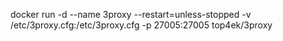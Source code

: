 docker run -d --name 3proxy --restart=unless-stopped -v /etc/3proxy.cfg:/etc/3proxy.cfg -p 27005:27005 top4ek/3proxy
